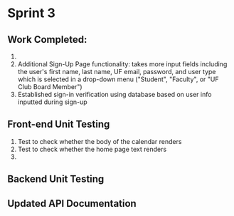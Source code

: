# Sprint 3

## Work Completed:
1) 
2) Additional Sign-Up Page functionality: takes more input fields including the user's first name, last name, UF email, password, and user type which is selected in a drop-down menu ("Student", "Faculty", or "UF Club Board Member")
3) Established sign-in verification using database based on user info inputted during sign-up

## Front-end Unit Testing
1) Test to check whether the body of the calendar renders
2) Test to check whether the home page text renders
3) 

## Backend Unit Testing

## Updated API Documentation 
